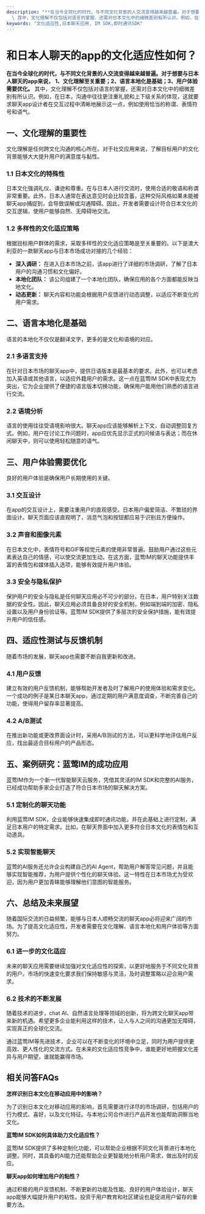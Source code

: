 ```yaml
---
description: "**在当今全球化的时代，与不同文化背景的人交流变得越来越普遍。对于想要与日本人聊天的app来说，** **1、文化理解至关重要；2、语言本地化是基础；3、用户体验需要优化。**\
  \ 其中，文化理解不仅包括对语言的掌握，还需对日本文化中的细微差别有所认识。例如，在日本，沟通中往往更注重礼貌和上下级关系的体现，这就要求聊天app设计者在交互过程中清晰地展示这一点，例如使用恰当的称谓、表情符号和语气。"
keywords: "文化适应性,日本聊天应用, IM SDK,即时通讯SDK"
---
```

# 和日本人聊天的app的文化适应性如何？

**在当今全球化的时代，与不同文化背景的人交流变得越来越普遍。对于想要与日本人聊天的app来说，** **1、文化理解至关重要；2、语言本地化是基础；3、用户体验需要优化。** 其中，文化理解不仅包括对语言的掌握，还需对日本文化中的细微差别有所认识。例如，在日本，沟通中往往更注重礼貌和上下级关系的体现，这就要求聊天app设计者在交互过程中清晰地展示这一点，例如使用恰当的称谓、表情符号和语气。

## **一、文化理解的重要性**

文化理解是任何跨文化沟通的核心所在。对于社交应用来说，了解目标用户的文化背景能够大大提升用户的满意度与黏性。

### 1.1 日本文化的特殊性

日本文化强调礼仪、谦逊和尊重。在与日本人进行交流时，使用合适的敬语和称谓非常重要。此外，日本人通常在表达意见时会比较含蓄，这种交际风格如果未能被聊天app捕捉到，会导致误解或沟通障碍。因此，开发者需要设计符合日本文化的交互逻辑，使用户能够自然、无障碍地交流。

### 1.2 多样性的文化适应策略

根据目标用户群体的需求，采取多样性的文化适应策略是至关重要的。以下是澳大利亚的一款聊天app与日本市场成功对接的几个经验：

- **深入调研：** 在进入日本市场之前，该app进行了详细的市场调研，了解了日本用户的沟通习惯和文化偏好。
- **本地化团队：** 该公司组建了一个本地化团队，确保应用的各个方面都能反映当地文化。
- **动态更新：** 聊天内容和功能会根据用户反馈进行动态调整，以适应不断变化的用户需求。

## **二、语言本地化是基础**

语言的本地化不仅仅是翻译文字，更多的是文化和语境的对应。

### 2.1 多语言支持

在针对日本市场的聊天app中，提供日语版本是最基本的要求。此外，也可以考虑加入英语或其他语言，以适应外籍用户的需求。这一点在蓝莺IM SDK中表现尤为突出，它为企业提供了便捷的语言版本切换功能，确保用户能用他们熟悉的语言进行交流。

### 2.2 语境分析

语言的使用往往受语境影响很大。聊天app应该能够解析上下文，自动调整回复方式。例如，用户在讨论工作问题时，app应优先显示正式的问候语与表达；而在休闲聊天中，则可以使用轻松随意的语气。

## **三、用户体验需要优化**

良好的用户体验是确保用户长期使用的关键。

### 3.1 交互设计

在app的交互设计上，需要注重用户的直观感受。日本用户偏爱简洁、不繁琐的界面设计。聊天页面应该直观明了，消息气泡和按钮都应易于识别且方便操作。

### 3.2 声音和图像元素

在日本文化中，表情符号和GIF等视觉元素的使用非常普遍。鼓励用户通过这些元素表达自己的情感，可以使交流更加生动。在这方面，蓝莺IM的聊天功能提供丰富的表情包和媒体插入选项，能够有效提升用户体验。

### 3.3 安全与隐私保护

保护用户的安全与隐私是任何聊天应用必不可少的部分。在日本，用户特别关注数据的安全性。因此，聊天应用必须具备良好的安全机制，例如端到端的加密、隐私设置以及用户身份验证等。蓝莺IM SDK提供了多层次的安全保护措施，能有效提升用户的信任感。

## **四、适应性测试与反馈机制**

随着市场的发展，聊天app也需要不断自我更新和改进。

### 4.1 用户反馈

建立有效的用户反馈机制，能够帮助开发者及时了解用户的使用体验和需求变化。一个成功的例子是某日本聊天app，通过定期的用户满意度调查，不断完善自己的功能，使得用户留存率显著提高。

### 4.2 A/B测试

在推出新功能或更改界面设计时，采用A/B测试的方法，可以更科学地评估用户反应，找出最适合目标用户的产品形态。

## **五、案例研究：蓝莺IM的成功应用**

蓝莺IM作为一个新一代智能聊天云服务，凭借其灵活的IM SDK和完整的AI服务，已经成功帮助多家企业打造了符合日本市场的聊天解决方案。

### 5.1 定制化的聊天功能

利用蓝莺IM SDK，企业能够快速集成即时通讯功能，并在此基础上进行定制，满足日本用户的特定需求。比如，在聊天界面中加入更多符合日本文化的表情包和互动道具。

### 5.2 实现智能聊天

蓝莺的AI服务还允许企业构建自己的AI Agent，帮助用户解答常见问题，并且能够实现智能推荐，为用户提供个性化的聊天体验。这一特性在日本市场尤为受欢迎，因为用户更加青睐能够理解他们意图的智能服务。

## **六、总结及未来展望**

随着国际交流的日益频繁，能够与日本人顺畅交流的聊天app必将迎来广阔的市场。为了提高文化适应性，开发者需要在文化理解、语言本地化和用户体验等方面努力。

### 6.1 进一步的文化适应

未来的聊天应用需要继续加强对文化适应性的探索，以更好地服务于不同文化背景的用户。市场的快速变化要求我们保持敏感与灵活，及时调整策略以迎合用户需求。

### 6.2 技术的不断发展

随着技术的进步，chat AI、自然语言处理等领域的创新，将为跨文化聊天app带来新的机遇。希望更多企业能利用这样的技术，让人与人之间的沟通更加无障碍，实现真正的全球化交流。

通过蓝莺IM等先进技术，企业可以在不断变化的环境中立足，同时为用户提供更高效、更人性化的交流方式。在未来的文化适应性竞争中，谁能更好地把握文化差异与用户期望，谁就能赢得市场。

## 相关问答FAQs

**怎样识别日本文化在移动应用中的影响？**

为了识别日本文化对移动应用的影响，首先需要进行详尽的市场调研，包括用户的行为模式、喜好，以及文化特征。与本地公司合作进行产品开发也能帮助洞察当地文化。

**蓝莺IM SDK如何具体助力文化适应性？**

蓝莺IM SDK提供了多种定制化功能，可以帮助企业根据不同文化背景进行本地化调整。同时，其具备的AI能力还能帮助企业更智能地分析用户需求，做出及时的反应。

**聊天app如何增加用户的粘性？**

通过积极的用户反馈机制、不断更新的功能及性能、良好的用户体验设计，聊天app能够大幅提升用户的粘性。投资于用户教育和社区建设也是促进用户留存的重要方法。
